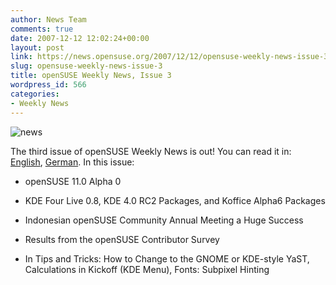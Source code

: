 ```yaml
---
author: News Team
comments: true
date: 2007-12-12 12:02:24+00:00
layout: post
link: https://news.opensuse.org/2007/12/12/opensuse-weekly-news-issue-3/
slug: opensuse-weekly-news-issue-3
title: openSUSE Weekly News, Issue 3
wordpress_id: 566
categories:
- Weekly News
---
```


![news](//news.opensuse.org/wp-content/uploads/2007/11/knewsticker.png)

The third issue of openSUSE Weekly News is out! You can read it in: [English](//en.opensuse.org/OpenSUSE_Weekly_News/3), [German](//de.opensuse.org/OpenSUSE-Wochenschau/3). In this issue:




	
  * openSUSE 11.0 Alpha 0


	
  * KDE Four Live 0.8, KDE 4.0 RC2 Packages, and Koffice Alpha6 Packages


	
  * Indonesian openSUSE Community Annual Meeting a Huge Success


	
  * Results from the openSUSE Contributor Survey


	
  * In Tips and Tricks: How to Change to the GNOME or KDE-style YaST, Calculations in Kickoff (KDE Menu), Fonts: Subpixel Hinting



